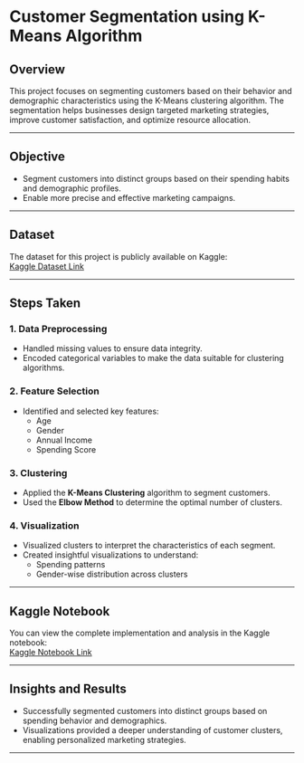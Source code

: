 # Customer Segmentation using K-Means Algorithm

## Overview

This project focuses on segmenting customers based on their behavior and demographic characteristics using the K-Means clustering algorithm. The segmentation helps businesses design targeted marketing strategies, improve customer satisfaction, and optimize resource allocation.

---

## Objective

- Segment customers into distinct groups based on their spending habits and demographic profiles.
- Enable more precise and effective marketing campaigns.

---

## Dataset

The dataset for this project is publicly available on Kaggle:  
[Kaggle Dataset Link](https://www.kaggle.com/datasets/prasanna33/ecommerce-dataset)

---

## Steps Taken

### 1. Data Preprocessing
- Handled missing values to ensure data integrity.
- Encoded categorical variables to make the data suitable for clustering algorithms.

### 2. Feature Selection
- Identified and selected key features:
  - Age
  - Gender
  - Annual Income
  - Spending Score  

### 3. Clustering
- Applied the **K-Means Clustering** algorithm to segment customers.
- Used the **Elbow Method** to determine the optimal number of clusters.

### 4. Visualization
- Visualized clusters to interpret the characteristics of each segment.
- Created insightful visualizations to understand:
  - Spending patterns
  - Gender-wise distribution across clusters

---

## Kaggle Notebook

You can view the complete implementation and analysis in the Kaggle notebook:  
[Kaggle Notebook Link](https://www.kaggle.com/code/varshithpsingh/customer-segmentation-using-k-means)

---

## Insights and Results

- Successfully segmented customers into distinct groups based on spending behavior and demographics.
- Visualizations provided a deeper understanding of customer clusters, enabling personalized marketing strategies.

---
